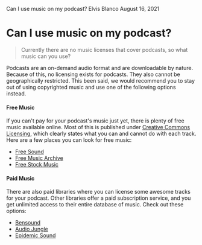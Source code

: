 Can I use music on my podcast?
Elvis Blanco
August 16, 2021

# Can I use music on my podcast?
> Currently there are no music licenses that cover podcasts, so what music can you use?

Podcasts are an on-demand audio format and are downloadable by nature. Because of this, no licensing exists for podcasts. They also cannot be geographically restricted. This been said, we would recommend you to stay out of using copyrighted music and use one of the following options instead.

#### Free Music

If you can't pay for your podcast's music just yet, there is plenty of free music available online. Most of this is published under [Creative Commons Licensing](https://creativecommons.org/share-your-work/licensing-types-examples/), which clearly states what you can and cannot do with each track. Here are a few places you can look for free music:

- [Free Sound](https://freesound.org/)
- [Free Music Archive](https://www.freemusicarchive.org/)
- [Free Stock Music](https://www.freestockmusic.com/)

#### Paid Music

There are also paid libraries where you can license some awesome tracks for your podcast. Other libraries offer a paid subscription service, and you get unlimited access to their entire database of music. Check out these options:

- [Bensound](https://www.bensound.com/)
- [Audio Jungle](https://www.bensound.com/)
- [Epidemic Sound](https://www.epidemicsound.com/)
